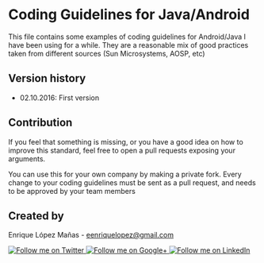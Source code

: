 Coding Guidelines for Java/Android
=================

This file contains some examples of coding guidelines for Android/Java I have been using for a while. They are a reasonable mix of good practices taken from different sources (Sun Microsystems, AOSP, etc)

Version history
--------------------
* 02.10.2016: First version

Contribution
--------------------

If you feel that something is missing, or you have a good idea on how to improve this standard, feel free to open a pull requests exposing your arguments.

You can use this for your own company by making a private fork. Every change to your coding guidelines must be sent as a pull request, and needs to be approved by your team members

Created by
--------------------

Enrique López Mañas - <eenriquelopez@gmail.com>

<a href="https://twitter.com/eenriquelopez">
  <img alt="Follow me on Twitter"
       src="https://raw.github.com/kikoso/android-stackblur/master/art/twitter.png" />
</a>
<a href="https://plus.google.com/103250453274111396206">
  <img alt="Follow me on Google+"
       src="https://raw.github.com/kikoso/android-stackblur/master/art/google-plus.png" />
</a>
<a href="http://de.linkedin.com/pub/enrique-l%C3%B3pez-ma%C3%B1as/15/4a9/876">
  <img alt="Follow me on LinkedIn"
       src="https://raw.github.com/kikoso/android-stackblur/master/art/linkedin.png" />

